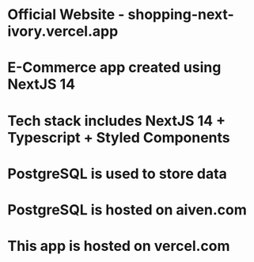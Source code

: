 # Official Website - shopping-next-ivory.vercel.app

# E-Commerce app created using NextJS 14

# Tech stack includes NextJS 14 + Typescript + Styled Components

# PostgreSQL is used to store data

# PostgreSQL is hosted on aiven.com

# This app is hosted on vercel.com